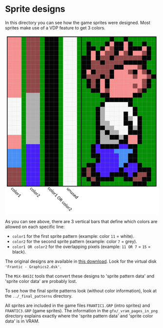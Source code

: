 # Sprite designs


In this directory you can see how the game sprites were designed. Most sprites make use of a VDP feature to get 3 colors.

![sprite design](README.png)

As you can see above, there are 3 vertical bars that define which colors are allowed on each specific line:
- `color1` for the first sprite pattern (example: color `11` = white).
- `color2` for the second sprite pattern (example: color `7` = grey).
- `color1 OR color2` for the overlapping pixels (example: `11 OR 7` = `15` = black).

The original designs are available in [this download](https://www.msx.org/downloads/anmas-frantic-sources). Look for the virtual disk `'Frantic - Graphics2.dsk'`.

The `MSX-BASIC` tools that convert these designs to 'sprite pattern data' and 'sprite color data' are probably lost.

To see how the final sprite patterns look (without color information), look at the `../_final_patterns` directory.

All sprites are included in the game files `FRANTIC1.GRP` (intro sprites) and `FRANTIC3.GRP` (game sprites). The information in the `gfx/_vram_pages_in_png` directory explains exactly where the 'sprite pattern data' and 'sprite color data' is in VRAM.



